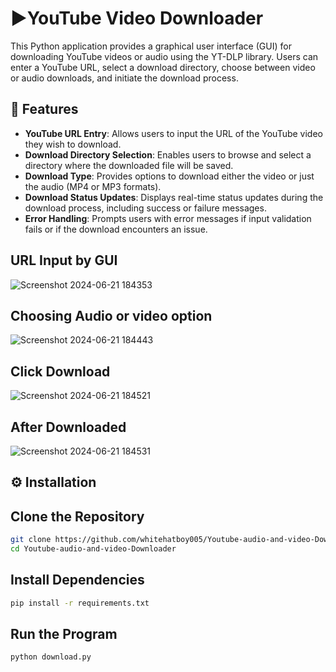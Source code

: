 # ▶️YouTube Video Downloader
This Python application provides a graphical user interface (GUI) for downloading YouTube videos or audio using the YT-DLP library. Users can enter a YouTube URL, select a download directory, choose between video or audio downloads, and initiate the download process.

## 📌 Features
- **YouTube URL Entry**: Allows users to input the URL of the YouTube video they wish to download.
- **Download Directory Selection**: Enables users to browse and select a directory where the downloaded file will be saved.
- **Download Type**: Provides options to download either the video or just the audio (MP4 or MP3 formats).
- **Download Status Updates**: Displays real-time status updates during the download process, including success or failure messages.
- **Error Handling**: Prompts users with error messages if input validation fails or if the download encounters an issue.


## URL Input by GUI 
![Screenshot 2024-06-21 184353](https://github.com/whitehatboy005/Youtube-audio-and-video-Downloader/assets/147156726/d1a98d1f-0025-4987-8702-5512c7cca9c4)
## Choosing Audio or video option
![Screenshot 2024-06-21 184443](https://github.com/whitehatboy005/Youtube-audio-and-video-Downloader/assets/147156726/ef46ff25-74b4-444c-9b97-2f1350fc8cb2)
## Click Download 
![Screenshot 2024-06-21 184521](https://github.com/whitehatboy005/Youtube-audio-and-video-Downloader/assets/147156726/202e66f0-e46a-457b-8267-33691cb3096e)
## After Downloaded
![Screenshot 2024-06-21 184531](https://github.com/whitehatboy005/Youtube-audio-and-video-Downloader/assets/147156726/18605128-3629-4f62-a01d-0152addbb1ce)


## ⚙️ Installation

## Clone the Repository
```bash
git clone https://github.com/whitehatboy005/Youtube-audio-and-video-Downloader
cd Youtube-audio-and-video-Downloader
```
## Install Dependencies
```bash
pip install -r requirements.txt
```
## Run the Program
```bash
python download.py
```
